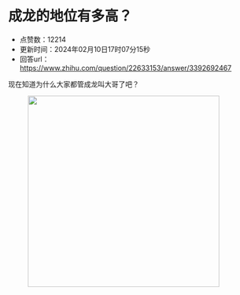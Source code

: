 # 成龙的地位有多高？
- 点赞数：12214
- 更新时间：2024年02月10日17时07分15秒
- 回答url：https://www.zhihu.com/question/22633153/answer/3392692467
<body>
 <p data-pid="EuPHXSUl">现在知道为什么大家都管成龙叫大哥了吧？</p>
 <figure data-size="normal">
  <img src="https://pic1.zhimg.com/50/v2-f766c982fce6fb1b37c9a2bb0fd99129_720w.jpg?source=1940ef5c" data-rawwidth="389" data-rawheight="8506" data-size="normal" data-original-token="v2-f766c982fce6fb1b37c9a2bb0fd99129" data-default-watermark-src="https://pic1.zhimg.com/50/v2-c796df54c4dec42dcbe103d7de7201d8_720w.jpg?source=1940ef5c" class="content_image" width="389">
 </figure>
 <p></p>
</body>